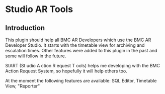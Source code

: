 # Studio AR Tools

## Introduction

This plugin should help all BMC AR Developers which use the BMC AR Developer Studio. It starts with the timetable view for archiving and escalation times. Other features were added to this plugin in the past and some will follow in the future.

StART (St udio A ction R equest T ools) helps me developing with the BMC Action Request System, so hopefully it will help others too.

At the moment the following features are available: SQL Editor, Timetable View, "Reporter"
